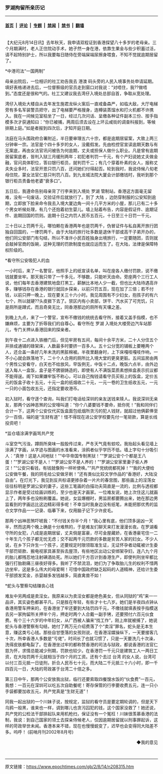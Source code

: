 ### 罗湖拘留所亲历记

---

#### [首页](../../../..?n208315) &nbsp;|&nbsp; [评论](../../../../../epoch-comment?n208315) &nbsp;|&nbsp; [专题](../../../../../epoch-special?n208315) &nbsp;|&nbsp; [禁闻](../../../../../epoch-news?n208315) &nbsp;|&nbsp; [禁书](../../../../../books?n208315) &nbsp;|&nbsp; [翻墙](https://github.com/gfw-breaker/nogfw/blob/master/README.md?n208315)


<div class="post_content" id="artbody" itemprop="articleBody">
 <!-- article content begin -->
 <p>
  <font color="#ffffff">
   (http://www.epochtimes.com)
  </font>
  <br/>
  【大纪元8月14日讯】去年秋天，我申请双程证到香港探望八十多岁的老母亲。三个月期满时，老人正住院动手术，她孑然一身在港，依靠生果金与些少积蓄过活，请不起特别护士，所以我要每日随侍在旁端屎端尿擦身喂食，不知不觉就逾期居留了。
 </p>
 <p>
  *中港司法“一国两制”
 </p>
 <p>
  母亲出院后，一位相识的社工劝告我去
  <ok href="nsc415.htm">
   港澳
  </ok>
  码头旁的人民入境事务处申请延期。填好表格递进去后，一位督察级的官员走到窗口对我说：“对唔住，我??做唔到。”态度还是很和气的。社工又建议我去湾仔入境处总部自首，争取从宽处理。
 </p>
 <p>
  湾仔入境处大楼自从去年发生施君龙纵火案后一直戒备森严，如临大敌，大厅电梯旁有多名军装警员把守，出了电梯要严格搜身，连樽装蒸馏水和打火机都不许携入。我在一间候见室枯坐了一日，经过几次问话、呈缴各种证件副本三份、按手指模多次才获通知曰：“你已被捕，两周后须去设在上环云咸街的调查科报到，等候排期上庭。”如是者报到四次后，才知开庭日期。
 </p>
 <p>
  法庭在马头围政府合署附近，半日要审理五六十宗，都是逾期居留案，大致上两三分钟审一宗。法官是个四十多岁的女人，没戴假发。先由检控官宣读逾期天数与有无案底，再由女法官讯问被告为何逾期，丈夫或担保人做什么职业。凡是曾有逾期居留案底者，皆判入狱三月缓刑两年；初犯者判罚一千元，有个产妇说她丈夫做金融，官问具体职位，答曰银行柜员，就判罚千二；有几个穿着朴素的女人，报称丈夫失业多时，法官开恩只罚八百，还问她们付得起否。轮到我时，我说侍候八旬老母住院，蒙女法官仁慈只判罚八百。到九龙城法院大厦会计部缴钱时，我听到那个银行柜员责备他老婆“衰多口”。
 </p>
 <p>
  五日后，我遵命告别母亲背了行李来到入境处
  <ok href="https://www.epochtimes.com/gb/tag/%E7%BD%97%E6%B9%96.html">
   罗湖
  </ok>
  管制站，香港这方面毫无留难，没有一句废话，交验证件后就放行了。到了
  <ok href="nsc413.htm">
   大陆
  </ok>
  ，边防穿制服的公安知到逾期，立即放下脸来命令我去入境大厦边角一间十几平方米的小屋，那儿已有二十多个男女听候处理，有几个还抱着初生婴儿。墙上贴着布告，内容是假证件、逾期证件、逾期回国的罚则。逾期十日之内罚人民币五百元，十日至三十日罚一千元，
 </p>
 <p>
  三十日以上罚两千元，哪怕赖在香港两年也是罚两千，伪冒证件与私自离开旅行团独自回国的，一律罚两千。由于大陆的旅行社多数是退休干部或高干子弟开办的，他们同公安部门有勾结，所以不准许小民百姓独身出境旅行，一定要随团，否则就会敲掉官商的饭碗，这种无理的罚款制度也就应运而生了。在大陆，法律是保障特权阶级的。
 </p>
 <p>
  *看守所公安吸犯人的血
 </p>
 <p>
  一小时后，来了一名警官，他照手上的纸宣读名单，叫在座各人缴付罚款，说不缴钱就要坐牢。那天我只带了一千多元，不够数，只能听天由命。旁座两个三行工人说，他们每年去香港建筑地盘打黑工，薪酬比本地人少一截，但也比大陆待遇高许多，赚够钱存在香港的银行就回乡探亲，以前只罚五百，现在加了三倍；若不付钱，以前只押一晚上，现在要关三十六小时。我见周围有不少妇女，抱孩子的有六七个，所以就硬??头皮捱下去了。禁区内有小卖部，饼干、汽水买了可充饥，只是厕所是蹲式，而且奇臭无比，同香港那边的厕所有天壤之差。
 </p>
 <p>
  到晚上九点，来了一个警官，宣布不缴钱的统统去看守所，接着又盖手指模，也不嫌麻烦，主要为了折辱我们的自尊心。看守所在
  <ok href="https://www.epochtimes.com/gb/tag/%E7%BD%97%E6%B9%96.html">
   罗湖
  </ok>
  入境处大楼旁边汽车站那儿，专门关押从香港回来的探亲者。
 </p>
 <p>
  到午夜十二点进入铁栅门后，但见牢房有五间，每间十余平方米，二十人分住五个并排成通铺的碌架床，人数最多时要挤一百多人。五十公分宽的铺板上要睡两个人，还合盖一条好几年未洗的黑脏棉被。半夜里翻身时，上下床嘎吱嘎吱作响，一不小心就会跌落地下，二十个人合用的厕所比入境大堂的更臭更脏。五间监房由两个男性公安看守，白天也不给放风，早饭例无，中饭十二点，晚饭六点半，由外边送入每人一盒饭，盒子是不銹钢铸造的，即使有人不满饭菜质素想摔盒表示抗议都不能得逞。阁下如果嫌牢饭不称心，可以自己掏钱请看守员买街上的饭盒，定价五元的饭盒子收十五元，十元一盒的纸烟收二十元，一元一卷的卫生纸收五元，一元一只的小面包收五元，还指定要收港币。
 </p>
 <p>
  初入狱时，看守逐个查询，叫我们打电话给深圳的亲友送钱来赎人。我说深圳无亲友，那两个凶神恶煞的公安嚎叫道：“你个八婆要钱不要命，抵你死！”我和同伴们合计一下，这两个公安仅代买饭盒面包纸烟所贪污的犯人钱财，就超过他俩薪俸至少一百倍，端的是“生财有道”！怪不得现在进公安学校要先付一笔钜款，算是长线投资吧！
 </p>
 <p>
  *监仓墙涂满字画骂共产党
 </p>
 <p>
  斗室空气污浊，蹲厕所臭味一股股传过来，严冬天气竟有蚊咬。我抬起头看见墙上涂满了字画，从字迹与图画的水准看来，涂鸦者似乎学历不低。墙上字句十分吸引人：“真惨！这是人间地狱！”“中华帝国专制黑狱！”“罗湖公安个个都是王八蛋！”“罗湖公安不是人！”“罗湖公安不是人养的！”“罗湖公安家里妻子偷人养汉！”“公安只看钱，有钱就像狗一样听使唤。”“共产党统统都死掉！”“我的大便给公安做午餐，我的阴毛给公安做牙刷！”还有类似比较文学作品的“香港好，大陆没自由”。在灯光下，我见到反共标语更掺杂着一片片的春宫图，那些画上的淫荡女往往标明是罗湖公安的妻子，这些工笔画的白描功夫简直是一流的，比例与透视都显示作者是受过绘画训练的，至少也是天才画家。一位难友说，她上次住这儿就画上了，两年多也没粉刷覆盖。她说，女监爆棚时，男监房都要腾出来，她在那边男监看到的字画远比这边精彩得多呢！不幸当时我身边没有纸笔，未能把那优秀的监仓文学作品一一记录、临摹下来，仅用脑子记下少许皮毛。
 </p>
 <p>
  那两个凶神恶煞吓唬我：“不付钱关你半个月！”我心里有底，他们顶多逞凶一天半，然而这两个晚上确是十分难熬的，于是难友们聊天来打发漫漫长夜。在罗湖看守所的女犯，八成是逾期居留，丈夫倘是富豪，尽可金屋藏娇，在香港豪宅住一二十年生几个孩子都无忧无虑；交不起两千元罚款的多数是贫苦人家的妇女。不少人说，在乡下只许生一个孩子，还要规定时限领取准生证，无证怀孕者动辄被计生委干部罚钜款、搬电视家具甚至拆去屋顶，有些地区出动公安绑架孕妇，连八九个月的胎儿都残忍地注射碘酒处死。所以她们千方百计到香港生产，即使判刑坐牢都比强行打胎剧痛三昼夜好得多。我听了不禁流泪，她们为了争取胎儿生的权利不惜两边坐牢，这是多么伟大的母爱啊！可惜中国政府缺乏起码的人道精神，还给计生委干部颁发奖金，杀婴越多发钱越多，简直禽兽不如！
 </p>
 <p>
  *蛇头与警察勾结赚丧心钱
 </p>
 <p>
  难友中另两成是卖淫女。我原来以为卖淫女都是绝色美女，但从同狱的“鸡”来一一品评，其实姿色都甚平凡，只是胜在年轻，有些才十七八岁。她们是半夜四点钟从香港用警车押来的，在香港坐了牢还要到大陆罚四千元，不缴钱就填表按手指模送去另一家拘留所关押半个月，押走时两个人合戴一副手铐，还要预付六百元伙食费。有个三十六岁的中年妇女，从广西被人骗来“找工作”，刚上岸就被捕了，她说蛇头与香港警察有勾结，她付了两万元介绍费落了个“卖淫”罪名，蛇头是无本生意，赚这类亏心钱。那些自甘堕落的女孩则说，在香港淫媒操纵下，一天要接客几十次，所幸香港人多数是“亏佬”，时间长了也就习惯了，只是一天要洗几十次澡，洗得皮肤都龟裂了。在香港坐过牢的都称赞香港的司法与狱政，都说香港的法官仁慈为怀，求情总能减少刑期，罚款也较少。在香港罚一千元只是建筑工人一两日工资，在大陆罚两千元就相当于四个月的工资。还有个去过
  <ok href="nsc414.htm">
   台湾
  </ok>
  的女人说，台湾可以付三百元抵一日徒刑，折合人民币七十元，而大陆二千元抵三十六小时，即一千四百元一日，大陆的苛政甚于台湾二十倍之多。
 </p>
 <p>
  第三日中午，那两个公安放我出狱，临行还要索取四餐馊水饭的“伙食费”一百元，我想：一百元在深圳可以吃五次自助餐呢！寄存保管的行李要收费五元，连一只小手袋都要加收五元，共产党真是“生财无道”！
 </p>
 <p>
  同我一起出狱的一个川妹子说，按规定，监狱的看守员是要定期轮调的，但是天下乌鸦一般黑，谁来也一样，调到哪儿也贪污囚犯的钱，这个国家没救了！她还说，共产党的公检法干部排起队来用机枪扫，保证没有一个冤枉！川妹很羡慕香港的法制，我说：到自己国家的领土去探亲侍候老人，仅因逾期居留就以刑事罪起诉，这样的苛政举世未闻。香港本来不错，现在也慢慢蜕变了，迟早也会变得同大陆差不多。呜呼！ (前哨月刊2002年8月号)
 </p>
 <div align="right">
  <ok href="sendmail.asp?p=pinglunfankui&amp;subject=评论文章读者反馈&amp;body=您好﹐我读了贵网站的文章《罗湖拘留所亲历记》后﹐">
   ◆我的意见
  </ok>
 </div>
 <p>
  <font color="#ffffff">
   (http://www.dajiyuan.com)
  </font>
 </p>
 <!-- article content end -->
 <div id="below_article_ad">
 </div>
</div>


---

原文链接：https://www.epochtimes.com/gb/2/8/14/n208315.htm